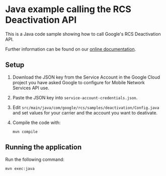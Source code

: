 # Java example calling the RCS Deactivation API

This is a Java code sample showing how to call Google's RCS
Deactivation API.

Further information can be found on our [online documentation](https://docs.jibemobile.com/).

## Setup

1.  Download the JSON key from the Service Account in the Google Cloud project
    you have asked Google to configure for Mobile Network Services API use.

2.  Paste the JSON key into `service-account-credentials.json`.

3.  Edit `src/main/java/com/google/rcs/samples/deactivation/Config.java` and set values for
    your carrier and the account you want to deativate.

4. Compile the code with:

    `mvn compile`

## Running the application
Run the following command:

   `mvn exec:java`